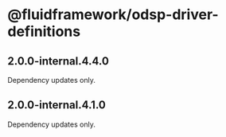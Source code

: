 # @fluidframework/odsp-driver-definitions

## 2.0.0-internal.4.4.0

Dependency updates only.

## 2.0.0-internal.4.1.0

Dependency updates only.
